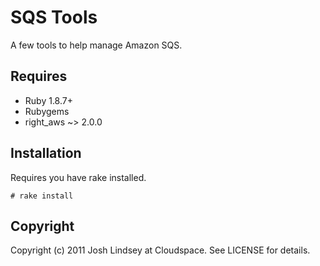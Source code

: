 SQS Tools
=========

A few tools to help manage Amazon SQS.

Requires
--------

* Ruby 1.8.7+
* Rubygems
* right_aws ~> 2.0.0

Installation
----------------

Requires you have rake installed.

    # rake install

Copyright
---------

Copyright (c) 2011 Josh Lindsey at Cloudspace. See LICENSE for details.


